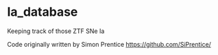 # Ia_database
Keeping track of those ZTF SNe Ia

Code originally written by Simon Prentice
https://github.com/SiPrentice/
